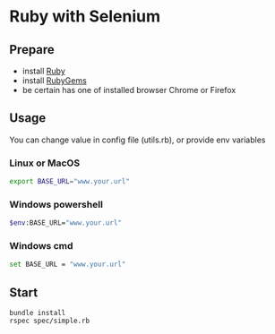 # Ruby with Selenium


## Prepare

- install [Ruby](https://www.ruby-lang.org/ru/)
- install [RubyGems](https://rubygems.org/)
- be certain has one of installed browser Chrome or Firefox

## Usage

You can change value in config file (utils.rb), or provide env
variables

### Linux or MacOS

```bash
export BASE_URL="www.your.url"
```

### Windows powershell

```bash
$env:BASE_URL="www.your.url"
```

### Windows cmd

```bash
set BASE_URL = "www.your.url"
```

## Start

```shell
bundle install
rspec spec/simple.rb
```
